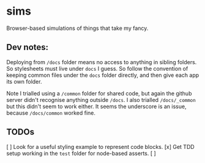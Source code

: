 # sims
Browser-based simulations of things that take my fancy.

## Dev notes:
Deploying from `/docs` folder means no access to anything in sibling folders. So stylesheets must live under `docs` I guess.
So follow the convention of keeping common files under the `docs` folder directly, and then give each app its own folder.

Note I trialled using a `/common` folder for shared code, but again the github server didn't recognise anything outside `/docs`. I also trialled `/docs/_common` but this didn't seem to work either. It seems the underscore is an issue, because `/docs/common` worked fine.

## TODOs
[ ] Look for a useful styling example to represent code blocks.
[x] Get TDD setup working in the `test` folder for node-based asserts.
[ ]
